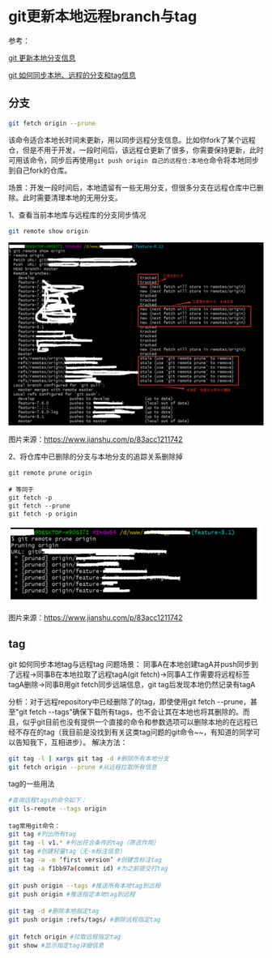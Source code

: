 # git更新本地远程branch与tag

参考：

[git 更新本地分支信息](https://www.jianshu.com/p/83acc1211742)

[git 如何同步本地、远程的分支和tag信息](https://blog.csdn.net/wei371522/article/details/83186077)

## 分支

```sh
git fetch origin --prune
```

该命令适合本地长时间未更新，用以同步远程分支信息。比如你fork了某个远程仓，但是不用于开发，一段时间后，该远程仓更新了很多，你需要保持更新，此时可用该命令，同步后再使用`git push origin 自己的远程仓:本地仓`命令将本地同步到自己fork的仓库。



场景：开发一段时间后，本地遗留有一些无用分支，但很多分支在远程仓库中已删除。此时需要清理本地的无用分支。

1、查看当前本地库与远程库的分支同步情况

```sh
git remote show origin
```

![img](%E5%A4%84%E7%90%86%E6%9C%AC%E5%9C%B0-%E8%BF%9C%E7%A8%8B%E7%9A%84branch%E5%92%8Ctag.assets/18660577-998bf1400b218e34-1591073329120.png)

图片来源：https://www.jianshu.com/p/83acc1211742

2、将仓库中已删除的分支与本地分支的追踪关系删除掉

```
git remote prune origin

# 等同于
git fetch -p
git fetch --prune
git fetch -p origin
```

![img](%E5%A4%84%E7%90%86%E6%9C%AC%E5%9C%B0-%E8%BF%9C%E7%A8%8B%E7%9A%84branch%E5%92%8Ctag.assets/18660577-11d11d2438784092-1591073297208.png)

图片来源：https://www.jianshu.com/p/83acc1211742



## tag

git 如何同步本地tag与远程tag
问题场景：
同事A在本地创建tagA并push同步到了远程->同事B在本地拉取了远程tagA(git fetch)->同事A工作需要将远程标签tagA删除->同事B用git fetch同步远端信息，git tag后发现本地仍然记录有tagA

分析：对于远程repository中已经删除了的tag，即使使用git fetch --prune，甚至"git fetch --tags"确保下载所有tags，也不会让其在本地也将其删除的。而且，似乎git目前也没有提供一个直接的命令和参数选项可以删除本地的在远程已经不存在的tag（我目前是没找到有关这类tag问题的git命令~~，有知道的同学可以告知我下，互相进步）。
解决方法：

```sh
git tag -l | xargs git tag -d #删除所有本地分支
git fetch origin --prune #从远程拉取所有信息
```



tag的一些用法

```sh
#查询远程tags的命令如下：
git ls-remote --tags origin

tag常用git命令：
git tag #列出所有tag
git tag -l v1.* #列出符合条件的tag（筛选作用）
git tag #创建轻量tag（无-m标注信息）
git tag -a -m ‘first version’ #创建含标注tag
git tag -a f1bb97a(commit id) #为之前提交打tag

git push origin --tags #推送所有本地tag到远程
git push origin #推送指定本地tag到远程

git tag -d #删除本地指定tag
git push origin :refs/tags/ #删除远程指定tag

git fetch origin #拉取远程指定tag
git show #显示指定tag详细信息
```

